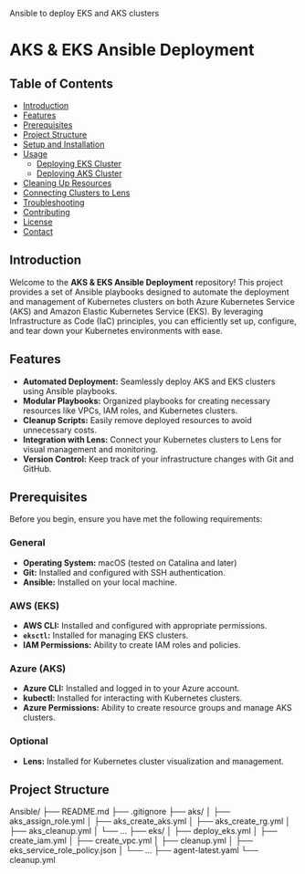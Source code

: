 Ansible to deploy EKS and AKS clusters
# AKS & EKS Ansible Deployment

## Table of Contents

- [Introduction](#introduction)
- [Features](#features)
- [Prerequisites](#prerequisites)
- [Project Structure](#project-structure)
- [Setup and Installation](#setup-and-installation)
- [Usage](#usage)
  - [Deploying EKS Cluster](#deploying-eks-cluster)
  - [Deploying AKS Cluster](#deploying-aks-cluster)
- [Cleaning Up Resources](#cleaning-up-resources)
- [Connecting Clusters to Lens](#connecting-clusters-to-lens)
- [Troubleshooting](#troubleshooting)
- [Contributing](#contributing)
- [License](#license)
- [Contact](#contact)

## Introduction

Welcome to the **AKS & EKS Ansible Deployment** repository! This project provides a set of Ansible playbooks designed to automate the deployment and management of Kubernetes clusters on both Azure Kubernetes Service (AKS) and Amazon Elastic Kubernetes Service (EKS). By leveraging Infrastructure as Code (IaC) principles, you can efficiently set up, configure, and tear down your Kubernetes environments with ease.

## Features

- **Automated Deployment:** Seamlessly deploy AKS and EKS clusters using Ansible playbooks.
- **Modular Playbooks:** Organized playbooks for creating necessary resources like VPCs, IAM roles, and Kubernetes clusters.
- **Cleanup Scripts:** Easily remove deployed resources to avoid unnecessary costs.
- **Integration with Lens:** Connect your Kubernetes clusters to Lens for visual management and monitoring.
- **Version Control:** Keep track of your infrastructure changes with Git and GitHub.

## Prerequisites

Before you begin, ensure you have met the following requirements:

### General

- **Operating System:** macOS (tested on Catalina and later)
- **Git:** Installed and configured with SSH authentication.
- **Ansible:** Installed on your local machine.

### AWS (EKS)

- **AWS CLI:** Installed and configured with appropriate permissions.
- **`eksctl`:** Installed for managing EKS clusters.
- **IAM Permissions:** Ability to create IAM roles and policies.

### Azure (AKS)

- **Azure CLI:** Installed and logged in to your Azure account.
- **kubectl:** Installed for interacting with Kubernetes clusters.
- **Azure Permissions:** Ability to create resource groups and manage AKS clusters.

### Optional

- **Lens:** Installed for Kubernetes cluster visualization and management.

## Project Structure

Ansible/
├── README.md
├── .gitignore
├── aks/
│   ├── aks_assign_role.yml
│   ├── aks_create_aks.yml
│   ├── aks_create_rg.yml
│   ├── aks_cleanup.yml
│   └── ...
├── eks/
│   ├── deploy_eks.yml
│   ├── create_iam.yml
│   ├── create_vpc.yml
│   ├── cleanup.yml
│   ├── eks_service_role_policy.json
│   └── ...
├── agent-latest.yaml
└── cleanup.yml
